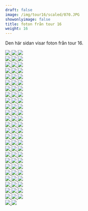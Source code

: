 ```yaml
---  
draft: false  
image: /img/tour16/scaled/070.JPG  
showonlyimage: false  
title: foton från tour 16  
weight: 16  
---
```


Den här sidan visar foton från tour 16.

<div class="col-md-8"> <div class="row">  
<a href="/img/tour16/scaled/001.JPG" data-toggle="lightbox"         data-gallery="example-gallery" class="col-sm-4">
<img src="/img/tour16/thumbs/001.JPG" class="img-fluid"> </a>  
<a href="/img/tour16/scaled/002.JPG" data-toggle="lightbox"         data-gallery="example-gallery" class="col-sm-4">
<img src="/img/tour16/thumbs/002.JPG" class="img-fluid"> </a>  
<a href="/img/tour16/scaled/003.JPG" data-toggle="lightbox"         data-gallery="example-gallery" class="col-sm-4">
<img src="/img/tour16/thumbs/003.JPG" class="img-fluid"> </a> </div>
<div class="row">  
<a href="/img/tour16/scaled/004.JPG" data-toggle="lightbox"         data-gallery="example-gallery" class="col-sm-4">
<img src="/img/tour16/thumbs/004.JPG" class="img-fluid"> </a>  
<a href="/img/tour16/scaled/005.JPG" data-toggle="lightbox"         data-gallery="example-gallery" class="col-sm-4">
<img src="/img/tour16/thumbs/005.JPG" class="img-fluid"> </a>  
<a href="/img/tour16/scaled/006.JPG" data-toggle="lightbox"         data-gallery="example-gallery" class="col-sm-4">
<img src="/img/tour16/thumbs/006.JPG" class="img-fluid"> </a> </div>
<div class="row">  
<a href="/img/tour16/scaled/007.JPG" data-toggle="lightbox"         data-gallery="example-gallery" class="col-sm-4">
<img src="/img/tour16/thumbs/007.JPG" class="img-fluid"> </a>  
<a href="/img/tour16/scaled/008.JPG" data-toggle="lightbox"         data-gallery="example-gallery" class="col-sm-4">
<img src="/img/tour16/thumbs/008.JPG" class="img-fluid"> </a>  
<a href="/img/tour16/scaled/009.JPG" data-toggle="lightbox"         data-gallery="example-gallery" class="col-sm-4">
<img src="/img/tour16/thumbs/009.JPG" class="img-fluid"> </a> </div>
<div class="row">  
<a href="/img/tour16/scaled/010.JPG" data-toggle="lightbox"         data-gallery="example-gallery" class="col-sm-4">
<img src="/img/tour16/thumbs/010.JPG" class="img-fluid"> </a>  
<a href="/img/tour16/scaled/011.JPG" data-toggle="lightbox"         data-gallery="example-gallery" class="col-sm-4">
<img src="/img/tour16/thumbs/011.JPG" class="img-fluid"> </a>  
<a href="/img/tour16/scaled/012.JPG" data-toggle="lightbox"         data-gallery="example-gallery" class="col-sm-4">
<img src="/img/tour16/thumbs/012.JPG" class="img-fluid"> </a> </div>
<div class="row">  
<a href="/img/tour16/scaled/013.JPG" data-toggle="lightbox"         data-gallery="example-gallery" class="col-sm-4">
<img src="/img/tour16/thumbs/013.JPG" class="img-fluid"> </a>  
<a href="/img/tour16/scaled/014.JPG" data-toggle="lightbox"         data-gallery="example-gallery" class="col-sm-4">
<img src="/img/tour16/thumbs/014.JPG" class="img-fluid"> </a>  
<a href="/img/tour16/scaled/015.JPG" data-toggle="lightbox"         data-gallery="example-gallery" class="col-sm-4">
<img src="/img/tour16/thumbs/015.JPG" class="img-fluid"> </a> </div>
<div class="row">  
<a href="/img/tour16/scaled/016.JPG" data-toggle="lightbox"         data-gallery="example-gallery" class="col-sm-4">
<img src="/img/tour16/thumbs/016.JPG" class="img-fluid"> </a>  
<a href="/img/tour16/scaled/017.JPG" data-toggle="lightbox"         data-gallery="example-gallery" class="col-sm-4">
<img src="/img/tour16/thumbs/017.JPG" class="img-fluid"> </a>  
<a href="/img/tour16/scaled/018.JPG" data-toggle="lightbox"         data-gallery="example-gallery" class="col-sm-4">
<img src="/img/tour16/thumbs/018.JPG" class="img-fluid"> </a> </div>
<div class="row">  
<a href="/img/tour16/scaled/019.JPG" data-toggle="lightbox"         data-gallery="example-gallery" class="col-sm-4">
<img src="/img/tour16/thumbs/019.JPG" class="img-fluid"> </a>  
<a href="/img/tour16/scaled/020.JPG" data-toggle="lightbox"         data-gallery="example-gallery" class="col-sm-4">
<img src="/img/tour16/thumbs/020.JPG" class="img-fluid"> </a>  
<a href="/img/tour16/scaled/021.JPG" data-toggle="lightbox"         data-gallery="example-gallery" class="col-sm-4">
<img src="/img/tour16/thumbs/021.JPG" class="img-fluid"> </a> </div>
<div class="row">  
<a href="/img/tour16/scaled/022.JPG" data-toggle="lightbox"         data-gallery="example-gallery" class="col-sm-4">
<img src="/img/tour16/thumbs/022.JPG" class="img-fluid"> </a>  
<a href="/img/tour16/scaled/023.JPG" data-toggle="lightbox"         data-gallery="example-gallery" class="col-sm-4">
<img src="/img/tour16/thumbs/023.JPG" class="img-fluid"> </a>  
<a href="/img/tour16/scaled/024.JPG" data-toggle="lightbox"         data-gallery="example-gallery" class="col-sm-4">
<img src="/img/tour16/thumbs/024.JPG" class="img-fluid"> </a> </div>
<div class="row">  
<a href="/img/tour16/scaled/025.JPG" data-toggle="lightbox"         data-gallery="example-gallery" class="col-sm-4">
<img src="/img/tour16/thumbs/025.JPG" class="img-fluid"> </a>  
<a href="/img/tour16/scaled/026.JPG" data-toggle="lightbox"         data-gallery="example-gallery" class="col-sm-4">
<img src="/img/tour16/thumbs/026.JPG" class="img-fluid"> </a>  
<a href="/img/tour16/scaled/027.JPG" data-toggle="lightbox"         data-gallery="example-gallery" class="col-sm-4">
<img src="/img/tour16/thumbs/027.JPG" class="img-fluid"> </a> </div>
<div class="row">  
<a href="/img/tour16/scaled/028.JPG" data-toggle="lightbox"         data-gallery="example-gallery" class="col-sm-4">
<img src="/img/tour16/thumbs/028.JPG" class="img-fluid"> </a>  
<a href="/img/tour16/scaled/029.JPG" data-toggle="lightbox"         data-gallery="example-gallery" class="col-sm-4">
<img src="/img/tour16/thumbs/029.JPG" class="img-fluid"> </a>  
<a href="/img/tour16/scaled/030.JPG" data-toggle="lightbox"         data-gallery="example-gallery" class="col-sm-4">
<img src="/img/tour16/thumbs/030.JPG" class="img-fluid"> </a> </div>
<div class="row">  
<a href="/img/tour16/scaled/031.JPG" data-toggle="lightbox"         data-gallery="example-gallery" class="col-sm-4">
<img src="/img/tour16/thumbs/031.JPG" class="img-fluid"> </a>  
<a href="/img/tour16/scaled/032.JPG" data-toggle="lightbox"         data-gallery="example-gallery" class="col-sm-4">
<img src="/img/tour16/thumbs/032.JPG" class="img-fluid"> </a>  
<a href="/img/tour16/scaled/033.JPG" data-toggle="lightbox"         data-gallery="example-gallery" class="col-sm-4">
<img src="/img/tour16/thumbs/033.JPG" class="img-fluid"> </a> </div>
<div class="row">  
<a href="/img/tour16/scaled/034.JPG" data-toggle="lightbox"         data-gallery="example-gallery" class="col-sm-4">
<img src="/img/tour16/thumbs/034.JPG" class="img-fluid"> </a>  
<a href="/img/tour16/scaled/035.JPG" data-toggle="lightbox"         data-gallery="example-gallery" class="col-sm-4">
<img src="/img/tour16/thumbs/035.JPG" class="img-fluid"> </a>  
<a href="/img/tour16/scaled/036.JPG" data-toggle="lightbox"         data-gallery="example-gallery" class="col-sm-4">
<img src="/img/tour16/thumbs/036.JPG" class="img-fluid"> </a> </div>
<div class="row">  
<a href="/img/tour16/scaled/037.JPG" data-toggle="lightbox"         data-gallery="example-gallery" class="col-sm-4">
<img src="/img/tour16/thumbs/037.JPG" class="img-fluid"> </a>  
<a href="/img/tour16/scaled/038.JPG" data-toggle="lightbox"         data-gallery="example-gallery" class="col-sm-4">
<img src="/img/tour16/thumbs/038.JPG" class="img-fluid"> </a>  
<a href="/img/tour16/scaled/039.JPG" data-toggle="lightbox"         data-gallery="example-gallery" class="col-sm-4">
<img src="/img/tour16/thumbs/039.JPG" class="img-fluid"> </a> </div>
<div class="row">  
<a href="/img/tour16/scaled/040.JPG" data-toggle="lightbox"         data-gallery="example-gallery" class="col-sm-4">
<img src="/img/tour16/thumbs/040.JPG" class="img-fluid"> </a>  
<a href="/img/tour16/scaled/041.JPG" data-toggle="lightbox"         data-gallery="example-gallery" class="col-sm-4">
<img src="/img/tour16/thumbs/041.JPG" class="img-fluid"> </a>  
<a href="/img/tour16/scaled/042.JPG" data-toggle="lightbox"         data-gallery="example-gallery" class="col-sm-4">
<img src="/img/tour16/thumbs/042.JPG" class="img-fluid"> </a> </div>
<div class="row">  
<a href="/img/tour16/scaled/043.JPG" data-toggle="lightbox"         data-gallery="example-gallery" class="col-sm-4">
<img src="/img/tour16/thumbs/043.JPG" class="img-fluid"> </a>  
<a href="/img/tour16/scaled/044.JPG" data-toggle="lightbox"         data-gallery="example-gallery" class="col-sm-4">
<img src="/img/tour16/thumbs/044.JPG" class="img-fluid"> </a>  
<a href="/img/tour16/scaled/045.JPG" data-toggle="lightbox"         data-gallery="example-gallery" class="col-sm-4">
<img src="/img/tour16/thumbs/045.JPG" class="img-fluid"> </a> </div>
<div class="row">  
<a href="/img/tour16/scaled/046.JPG" data-toggle="lightbox"         data-gallery="example-gallery" class="col-sm-4">
<img src="/img/tour16/thumbs/046.JPG" class="img-fluid"> </a>  
<a href="/img/tour16/scaled/047.JPG" data-toggle="lightbox"         data-gallery="example-gallery" class="col-sm-4">
<img src="/img/tour16/thumbs/047.JPG" class="img-fluid"> </a>  
<a href="/img/tour16/scaled/048.JPG" data-toggle="lightbox"         data-gallery="example-gallery" class="col-sm-4">
<img src="/img/tour16/thumbs/048.JPG" class="img-fluid"> </a> </div>
<div class="row">  
<a href="/img/tour16/scaled/049.JPG" data-toggle="lightbox"         data-gallery="example-gallery" class="col-sm-4">
<img src="/img/tour16/thumbs/049.JPG" class="img-fluid"> </a>  
<a href="/img/tour16/scaled/050.JPG" data-toggle="lightbox"         data-gallery="example-gallery" class="col-sm-4">
<img src="/img/tour16/thumbs/050.JPG" class="img-fluid"> </a>  
<a href="/img/tour16/scaled/051.JPG" data-toggle="lightbox"         data-gallery="example-gallery" class="col-sm-4">
<img src="/img/tour16/thumbs/051.JPG" class="img-fluid"> </a> </div>
<div class="row">  
<a href="/img/tour16/scaled/052.JPG" data-toggle="lightbox"         data-gallery="example-gallery" class="col-sm-4">
<img src="/img/tour16/thumbs/052.JPG" class="img-fluid"> </a>  
<a href="/img/tour16/scaled/053.JPG" data-toggle="lightbox"         data-gallery="example-gallery" class="col-sm-4">
<img src="/img/tour16/thumbs/053.JPG" class="img-fluid"> </a>  
<a href="/img/tour16/scaled/054.JPG" data-toggle="lightbox"         data-gallery="example-gallery" class="col-sm-4">
<img src="/img/tour16/thumbs/054.JPG" class="img-fluid"> </a> </div>
<div class="row">  
<a href="/img/tour16/scaled/055.JPG" data-toggle="lightbox"         data-gallery="example-gallery" class="col-sm-4">
<img src="/img/tour16/thumbs/055.JPG" class="img-fluid"> </a>  
<a href="/img/tour16/scaled/056.JPG" data-toggle="lightbox"         data-gallery="example-gallery" class="col-sm-4">
<img src="/img/tour16/thumbs/056.JPG" class="img-fluid"> </a>  
<a href="/img/tour16/scaled/057.JPG" data-toggle="lightbox"         data-gallery="example-gallery" class="col-sm-4">
<img src="/img/tour16/thumbs/057.JPG" class="img-fluid"> </a> </div>
<div class="row">  
<a href="/img/tour16/scaled/058.JPG" data-toggle="lightbox"         data-gallery="example-gallery" class="col-sm-4">
<img src="/img/tour16/thumbs/058.JPG" class="img-fluid"> </a>  
<a href="/img/tour16/scaled/059.JPG" data-toggle="lightbox"         data-gallery="example-gallery" class="col-sm-4">
<img src="/img/tour16/thumbs/059.JPG" class="img-fluid"> </a>  
<a href="/img/tour16/scaled/060.JPG" data-toggle="lightbox"         data-gallery="example-gallery" class="col-sm-4">
<img src="/img/tour16/thumbs/060.JPG" class="img-fluid"> </a> </div>
<div class="row">  
<a href="/img/tour16/scaled/061.JPG" data-toggle="lightbox"         data-gallery="example-gallery" class="col-sm-4">
<img src="/img/tour16/thumbs/061.JPG" class="img-fluid"> </a>  
<a href="/img/tour16/scaled/062.JPG" data-toggle="lightbox"         data-gallery="example-gallery" class="col-sm-4">
<img src="/img/tour16/thumbs/062.JPG" class="img-fluid"> </a>  
<a href="/img/tour16/scaled/063.JPG" data-toggle="lightbox"         data-gallery="example-gallery" class="col-sm-4">
<img src="/img/tour16/thumbs/063.JPG" class="img-fluid"> </a> </div>
<div class="row">  
<a href="/img/tour16/scaled/064.JPG" data-toggle="lightbox"         data-gallery="example-gallery" class="col-sm-4">
<img src="/img/tour16/thumbs/064.JPG" class="img-fluid"> </a>  
<a href="/img/tour16/scaled/065.JPG" data-toggle="lightbox"         data-gallery="example-gallery" class="col-sm-4">
<img src="/img/tour16/thumbs/065.JPG" class="img-fluid"> </a>  
<a href="/img/tour16/scaled/066.JPG" data-toggle="lightbox"         data-gallery="example-gallery" class="col-sm-4">
<img src="/img/tour16/thumbs/066.JPG" class="img-fluid"> </a> </div>
<div class="row">  
<a href="/img/tour16/scaled/067.JPG" data-toggle="lightbox"         data-gallery="example-gallery" class="col-sm-4">
<img src="/img/tour16/thumbs/067.JPG" class="img-fluid"> </a>  
<a href="/img/tour16/scaled/068.JPG" data-toggle="lightbox"         data-gallery="example-gallery" class="col-sm-4">
<img src="/img/tour16/thumbs/068.JPG" class="img-fluid"> </a>  
<a href="/img/tour16/scaled/069.JPG" data-toggle="lightbox"         data-gallery="example-gallery" class="col-sm-4">
<img src="/img/tour16/thumbs/069.JPG" class="img-fluid"> </a> </div>
<div class="row">  
<a href="/img/tour16/scaled/070.JPG" data-toggle="lightbox"         data-gallery="example-gallery" class="col-sm-4">
<img src="/img/tour16/thumbs/070.JPG" class="img-fluid"> </a>  
<a href="/img/tour16/scaled/071.JPG" data-toggle="lightbox"         data-gallery="example-gallery" class="col-sm-4">
<img src="/img/tour16/thumbs/071.JPG" class="img-fluid"> </a>  
<a href="/img/tour16/scaled/072.JPG" data-toggle="lightbox"         data-gallery="example-gallery" class="col-sm-4">
<img src="/img/tour16/thumbs/072.JPG" class="img-fluid"> </a> </div>
<div class="row">  
<a href="/img/tour16/scaled/073.JPG" data-toggle="lightbox"         data-gallery="example-gallery" class="col-sm-4">
<img src="/img/tour16/thumbs/073.JPG" class="img-fluid"> </a>  
<a href="/img/tour16/scaled/074.JPG" data-toggle="lightbox"         data-gallery="example-gallery" class="col-sm-4">
<img src="/img/tour16/thumbs/074.JPG" class="img-fluid"> </a>  
<a href="/img/tour16/scaled/075.JPG" data-toggle="lightbox"         data-gallery="example-gallery" class="col-sm-4">
<img src="/img/tour16/thumbs/075.JPG" class="img-fluid"> </a> </div>
<div class="row">  
<a href="/img/tour16/scaled/076.JPG" data-toggle="lightbox"         data-gallery="example-gallery" class="col-sm-4">
<img src="/img/tour16/thumbs/076.JPG" class="img-fluid"> </a>  
<a href="/img/tour16/scaled/077.JPG" data-toggle="lightbox"         data-gallery="example-gallery" class="col-sm-4">
<img src="/img/tour16/thumbs/077.JPG" class="img-fluid"> </a> </div>
</div>
